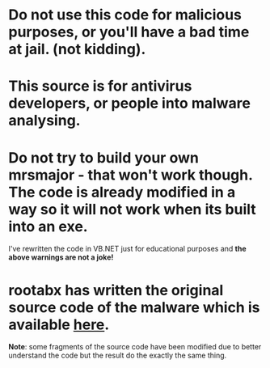 # Do not use this code for malicious purposes, or you'll have a bad time at jail. (not kidding).

# This source is for antivirus developers, or people into malware analysing. 

# Do not try to build your own mrsmajor - that won't work though. The code is already modified in a way so it will not work when its built into an exe.

I've rewritten the code in VB.NET just for educational purposes and **the above warnings are not a joke!**

# rootabx has written the original source code of the malware which is available [here](https://github.com/Gork3m/MrsMajor-3.0/).

**Note**: some fragments of the source code have been modified due to better understand the code but the result do the exactly the same thing.
